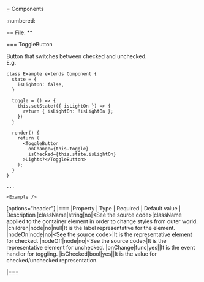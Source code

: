 = Components

:numbered:


== File: **

=== ToggleButton

Button that switches between checked and unchecked.   
E.g.   
```   
class Example extends Component {   
  state = {   
    isLightOn: false,   
  }   
   
  toggle = () => {   
    this.setState(({ isLightOn }) => {   
      return { isLightOn: !isLightOn };   
    })   
  }   
   
  render() {   
    return (   
      <ToggleButton   
        onChange={this.toggle}   
        isChecked={this.state.isLightOn}   
      >Lights?</ToggleButton>   
    );   
  }   
}   
   
...   
   
<Example />   
```   



[options="header"]
|===
|Property | Type | Required | Default value | Description
|className|string|no|&lt;See the source code&gt;|className applied to the container element in order to change styles from outer world.
|children|node|no|null|It is the label representative for the element.
|nodeOn|node|no|&lt;See the source code&gt;|It is the representative element for checked.
|nodeOff|node|no|&lt;See the source code&gt;|It is the representative element for unchecked.
|onChange|func|yes||It is the event handler for toggling.
|isChecked|bool|yes||It is the value for checked/unchecked representation.

|===



